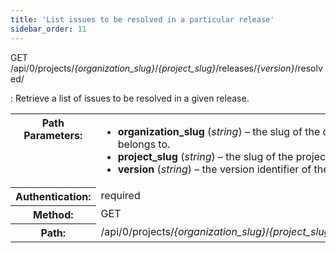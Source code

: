 ```yaml
---
title: 'List issues to be resolved in a particular release'
sidebar_order: 11
---
```


GET /api/0/projects/_{organization_slug}_/_{project_slug}_/releases/_{version}_/resolved/

: Retrieve a list of issues to be resolved in a given release.

  <table class="table"><tbody valign="top"><tr><th>Path Parameters:</th><td><ul><li><strong>organization_slug</strong> (<em>string</em>) – the slug of the organization the release belongs to.</li><li><strong>project_slug</strong> (<em>string</em>) – the slug of the project associated with the release.</li><li><strong>version</strong> (<em>string</em>) – the version identifier of the release.</li></ul></td></tr><tr><th>Authentication:</th><td>required</td></tr><tr><th>Method:</th><td>GET</td></tr><tr><th>Path:</th><td>/api/0/projects/<em>{organization_slug}</em>/<em>{project_slug}</em>/releases/<em>{version}</em>/resolved/</td></tr></tbody></table>
